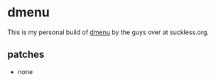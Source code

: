 # dmenu

This is my personal build of [dmenu](https://tools.suckless.org/dmenu) by the guys over at suckless.org.

## patches
- none
